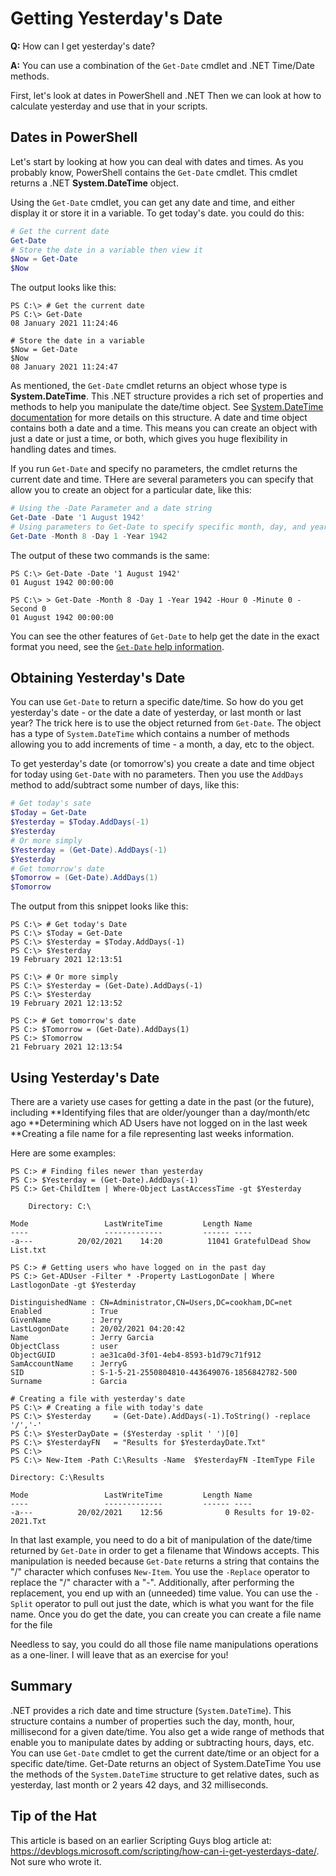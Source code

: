 # Getting Yesterday's Date

**Q:** How can I get yesterday's date?

**A:** You can use a combination of the `Get-Date` cmdlet and .NET Time/Date methods.

First, let's look at dates in PowerShell and .NET
Then we can look at how to calculate yesterday and use that in your scripts.

## Dates in PowerShell

Let's start by looking at how you can deal with dates and times.
As you probably know, PowerShell contains the `Get-Date` cmdlet.
This cmdlet returns a .NET **System.DateTime** object.

Using the `Get-Date` cmdlet, you can get any date and time, and either display it or store it in a variable. 
To get today's date. you could do this:

```powershell
# Get the current date
Get-Date
# Store the date in a variable then view it
$Now = Get-Date
$Now
```

The output looks like this:

```powershell-console
PS C:\> # Get the current date
PS C:\> Get-Date
08 January 2021 11:24:46

# Store the date in a variable
$Now = Get-Date
$Now
08 January 2021 11:24:47
```

As mentioned, the `Get-Date` cmdlet returns an object whose type is **System.DateTime**.
This .NET structure provides a rich set of properties and methods to help you manipulate the date/time object.
See [System.DateTime documentation](https://docs.microsoft.com/dotnet/api/system.datetime) for more details on this structure.
A date and time object contains both a date and a time.
This means you can create an object with just a date or just a time, or both, which gives you huge flexibility in handling dates and times.

If you run `Get-Date` and specify no parameters, the cmdlet returns the current date and time.
THere are several parameters you can specify that allow you to create an object for a particular date, like this:

```powershell
# Using the -Date Parameter and a date string
Get-Date -Date '1 August 1942'
# Using parameters to Get-Date to specify specific month, day, and year independently.
Get-Date -Month 8 -Day 1 -Year 1942
```

The output of these two commands is the same:

```powershell-console
PS C:\> Get-Date -Date '1 August 1942'
01 August 1942 00:00:00

PS C:\> > Get-Date -Month 8 -Day 1 -Year 1942 -Hour 0 -Minute 0 -Second 0
01 August 1942 00:00:00
```

You can see the other features of `Get-Date` to help get the date in the exact format you need, see the [`Get-Date` help information](https://docs.microsoft.com/powershell/module/microsoft.powershell.utility/get-date?view=powershell-7.1).

## Obtaining Yesterday's Date

You can use `Get-Date` to return a specific date/time.
So how do you get yesterday's date - or the date a date of yesterday, or last month or last year?
The trick here is to use the object returned from `Get-Date`.
The object has a type of `System.DateTime` which contains a number of methods allowing you to add increments of time - a month, a day, etc to the object.

To get yesterday's date (or tomorrow's) you create a date and time object for today using `Get-Date` with no parameters.
Then you use the ``AddDays`` method to add/subtract some number of days, like this:

```powershell
# Get today's sate
$Today = Get-Date
$Yesterday = $Today.AddDays(-1)
$Yesterday
# Or more simply
$Yesterday = (Get-Date).AddDays(-1)
$Yesterday
# Get tomorrow's date
$Tomorrow = (Get-Date).AddDays(1)
$Tomorrow
```

The output from this snippet looks like this:

```powershell-console
PS C:\> # Get today's Date
PS C:\> $Today = Get-Date
PS C:\> $Yesterday = $Today.AddDays(-1)
PS C:\> $Yesterday
19 February 2021 12:13:51

PS C:\> # Or more simply
PS C:\> $Yesterday = (Get-Date).AddDays(-1)
PS C:\> $Yesterday
19 February 2021 12:13:52

PS C:> # Get tomorrow's date
PS C:> $Tomorrow = (Get-Date).AddDays(1)
PS C:> $Tomorrow
21 February 2021 12:13:54
```

## Using Yesterday's Date

There are a variety use cases for getting a date in the past (or the future), including 
**Identifying files that are older/younger than a day/month/etc ago
**Determining which AD Users have not logged on in the last week
**Creating a file name for a file representing last weeks information.

Here are some examples:

```powershell-console
PS C:> # Finding files newer than yesterday
PS C:> $Yesterday = (Get-Date).AddDays(-1)
PS C:> Get-ChildItem | Where-Object LastAccessTime -gt $Yesterday

    Directory: C:\
    
Mode                 LastWriteTime         Length Name
----                 -------------         ------ ----
-a---          20/02/2021    14:20          11041 GratefulDead Show List.txt

PS C:> # Getting users who have logged on in the past day
PS C:> Get-ADUser -Filter * -Property LastLogonDate | Where LastlogonDate -gt $Yesterday

DistinguishedName : CN=Administrator,CN=Users,DC=cookham,DC=net
Enabled           : True
GivenName         : Jerry
LastLogonDate     : 20/02/2021 04:20:42
Name              : Jerry Garcia
ObjectClass       : user
ObjectGUID        : ae31ca0d-3f01-4eb4-8593-b1d79c71f912
SamAccountName    : JerryG
SID               : S-1-5-21-2550804810-443649076-1856842782-500
Surname           : Garcia

# Creating a file with yesterday's date
PS C:\> # Creating a file with today's date
PS C:\> $Yesterday     = (Get-Date).AddDays(-1).ToString() -replace '/','-'
PS C:\> $YesterDayDate = ($Yesterday -split ' ')[0]
PS C:\> $YesterdayFN   = "Results for $YesterdayDate.Txt"
PS C:\> 
PS C:\> New-Item -Path C:\Results -Name  $YesterdayFN -ItemType File

Directory: C:\Results

Mode                 LastWriteTime         Length Name
----                 -------------         ------ ----
-a---          20/02/2021    12:56              0 Results for 19-02-2021.Txt
```

In that last example, you need to do a bit of manipulation of the date/time returned by `Get-Date` in order to get a filename that Windows accepts.
This manipulation is needed because `Get-Date` returns a string that contains the "/" character which confuses `New-Item`.
You use the `-Replace` operator to replace the "/" character with a "-".
Additionally, after performing the replacement, you end up with an (unneeded) time value.
You can use the `-Split` operator to pull out just the date, which is what you want for the file name.
Once you do get the date, you can create you can create a file name for the file

Needless to say, you could do all those file name manipulations operations as a one-liner.
I will leave that as an exercise for you!

## Summary

.NET provides a rich date and time structure (`System.DateTime`).
This structure contains a number of properties such the day, month, hour, millisecond for a given date/time.
You also get a wide range of methods that enable you to manipulate dates by adding or subtracting hours, days, etc.
You can use `Get-Date` cmdlet to get the current date/time or an object for a specific date/time.
Get-Date returns an object of System.DateTime
You use the methods of the `System.DateTime` structure to get relative dates, such as yesterday, last month or 2 years 42 days, and 32 milliseconds.

## Tip of the Hat

This article is based on an earlier Scripting Guys blog article at: <https://devblogs.microsoft.com/scripting/how-can-i-get-yesterdays-date/>.
Not sure who wrote it.
